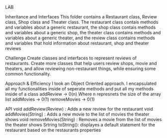 LAB

Inheritance and Interfaces
This folder contains a Restaurant class, Review class, Shop class and Theater class. The restaurant class contais methods and variables about a generic restaurant, the shop class contais methods and variables about a generic shop, the theater class contains methods and variables about a generic theater, and the review class contains methods and variables that hold information about restaurant, shop and theater reviews


Challenge
Create classes and interfaces to represent reviews of restaurants. Create more classes that help users review shops, movie and  theaters, and allow reviewing non-restaurant things, while ensuring some common functionality.

Approach & Efficiency
I took an Object Oriented approach. I encapsulated all my functionalities inside of seperate methods and put all my methods inside of a class
addReview -> 0(n) Where n represnets the size of the array list
addMovies -> 0(1)
removeMovies -> 0(1)

API
void addReview(Review) : Adds a new review for the restaurant
void addMovies(String) : Adds a new movie to the list of movies the theater shows
void removeMovies(String) : Removes a movie from the list of movies the theater shows
Srtring toString(): displayes a default statement for the restaurant based on the restaurants properties
